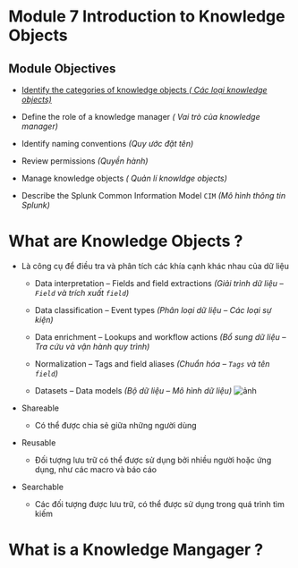 # Module 7 Introduction to Knowledge Objects 

## Module Objectives

- [Identify the categories of knowledge objects *( Các loại knowledge objects)*](#What-are-Knowledge-Objects-?)

- Define the role of a knowledge manager *( Vai trò của knowledge manager)*

- Identify naming conventions *(Quy ước đặt tên)*

- Review permissions *(Quyền hành)*

- Manage knowledge objects *( Quản lí knowldge objects)*

- Describe the Splunk Common Information Model `CIM` *(Mô hình thông tin Splunk)*

# What are Knowledge Objects ?

- Là công cụ để điều tra và phân tích các khía cạnh khác nhau của dữ liệu 

  - Data interpretation – Fields and field extractions *(Giải trình dữ liệu – `Field` và trích xuất `field`)*

  - Data classification – Event types *(Phân loại dữ liệu – Các loại sự kiện)*

  - Data enrichment – Lookups and workflow actions *(Bổ sung dữ liệu – Tra cứu và vận hành quy trình)*

  - Normalization – Tags and field aliases *(Chuẩn hóa – `Tags` và tên `field`)*

  - Datasets – Data models *(Bộ dữ liệu – Mô hình dữ liệu)*
   ![ảnh](https://github.com/tatdatda04/Module_Splunk/assets/118095276/d4aa567f-0951-4354-80da-3e803269f77a)

- Shareable 
  - Có thể được chia sẻ giữa những người dùng

- Reusable
  - Đối tượng lưu trữ có thể được sử dụng bởi nhiều người hoặc ứng dụng, như các macro và báo cáo
 
- Searchable 
  - Các đối tượng được lưu trữ, có thể được sử dụng trong quá trình tìm kiếm

# What is a Knowledge Mangager ?

